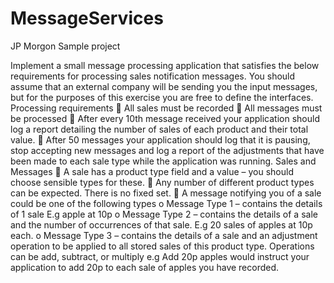 # MessageServices
JP Morgon Sample project

Implement a small message processing application that satisfies the below requirements for processing sales notification messages. You should assume that an external company will be sending you the input messages, but for the purposes of this exercise you are free to define the interfaces.
Processing requirements
 All sales must be recorded
 All messages must be processed
 After every 10th message received your application should log a report detailing the number of sales of each product and their total value.
 After 50 messages your application should log that it is pausing, stop accepting new messages and log a report of the adjustments that have been made to each sale type while the application was running.
Sales and Messages
 A sale has a product type field and a value – you should choose sensible types for these.
 Any number of different product types can be expected. There is no fixed set.
 A message notifying you of a sale could be one of the following types
o Message Type 1 – contains the details of 1 sale E.g apple at 10p
o Message Type 2 – contains the details of a sale and the number of occurrences of that sale. E.g 20 sales of apples at 10p each.
o Message Type 3 – contains the details of a sale and an adjustment operation to be applied to all stored sales of this product type. Operations can be add, subtract, or multiply e.g Add 20p apples would instruct your application to add 20p to each sale of apples you have recorded.
